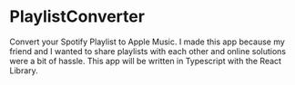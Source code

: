 # PlaylistConverter
Convert your Spotify Playlist to Apple Music. I made this app because my friend and I wanted to share playlists with each other and online solutions were a bit of hassle. This app will be written in Typescript with the React Library. 
